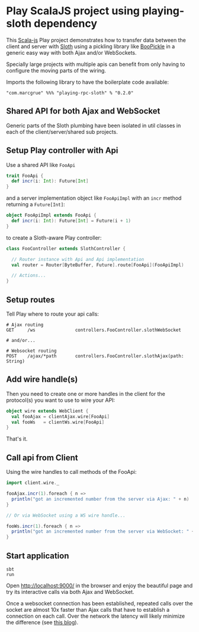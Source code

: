 # Play ScalaJS project using playing-sloth dependency

This [Scala-js](https://www.scala-js.org) Play project demonstrates how to transfer data between the client and server with [Sloth](https://github.com/cornerman/sloth) using a pickling library like [BooPickle](https://boopickle.suzaku.io) in a generic easy way with both Ajax and/or WebSockets.

Specially large projects with multiple apis can benefit from only having to configure the moving parts of the wiring.

Imports the following library to have the boilerplate code available:

    "com.marcgrue" %%% "playing-rpc-sloth" % "0.2.0"


## Shared API for both Ajax and WebSocket

Generic parts of the Sloth plumbing have been isolated in util classes in each of the client/server/shared sub projects.


## Setup Play controller with Api

Use a shared API like `FooApi`

```scala
trait FooApi {
  def incr(i: Int): Future[Int]
}
```
and a server implementation object like `FooApiImpl` with an `incr` method returning a `Future[Int]`:

```scala
object FooApiImpl extends FooApi {
  def incr(i: Int): Future[Int] = Future(i + 1)
}
```

to create a Sloth-aware Play controller:

```scala
class FooController extends SlothController {

  // Router instance with Api and Api implementation
  val router = Router[ByteBuffer, Future].route[FooApi](FooApiImpl)

  // Actions...
}
```

## Setup routes

Tell Play where to route your api calls:

```                  
# Ajax routing
GET     /ws               controllers.FooController.slothWebSocket
              
# and/or...

# Websocket routing
POST    /ajax/*path       controllers.FooController.slothAjax(path: String)
```

## Add wire handle(s)

Then you need to create one or more handles in the client for the protocol(s) you want to use to wire your API:

```scala
object wire extends WebClient {
  val fooAjax = clientAjax.wire[FooApi]
  val fooWs   = clientWs.wire[FooApi]
}
```

That's it.

## Call api from Client

Using the wire handles to call methods of the FooApi:

```scala
import client.wire._

fooAjax.incr(1).foreach { n =>
  println("got an incremented number from the server via Ajax: " + n)
}

// Or via WebSocket using a WS wire handle...

fooWs.incr(1).foreach { n =>
  println("got an incremented number from the server via WebSocket: " + n)
}
```

## Start application

    sbt
    run

Open [http://localhost:9000/](http://localhost:9000/) in the browser and enjoy the beautiful page and try its interactive calls via both Ajax and WebSocket.

Once a websocket connection has been established, repeated calls over the socket are almost 10x faster than Ajax calls that have to establish a connection on each call. Over the network the latency will likely minimize the difference (see [this blog](https://www.peterbe.com/plog/websockets-vs-xhr-2019)).
